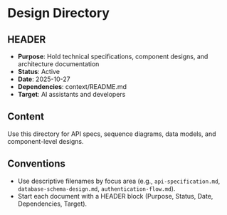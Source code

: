 # Design Directory

## HEADER
- **Purpose**: Hold technical specifications, component designs, and architecture documentation
- **Status**: Active
- **Date**: 2025-10-27
- **Dependencies**: context/README.md
- **Target**: AI assistants and developers

## Content
Use this directory for API specs, sequence diagrams, data models, and component-level designs.

## Conventions
- Use descriptive filenames by focus area (e.g., `api-specification.md`, `database-schema-design.md`, `authentication-flow.md`).
- Start each document with a HEADER block (Purpose, Status, Date, Dependencies, Target).


